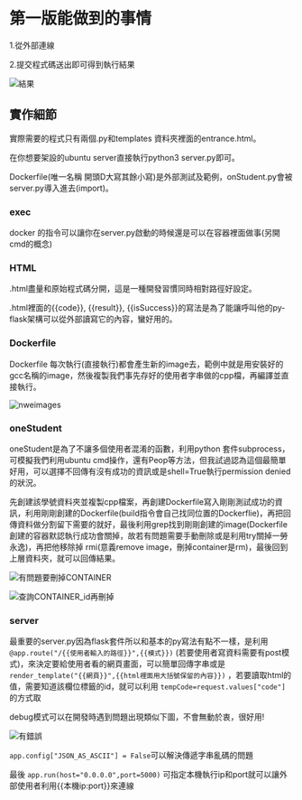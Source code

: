 # 第一版能做到的事情

1.從外部連線

2.提交程式碼送出即可得到執行結果

![結果](https://user-images.githubusercontent.com/29775017/137636943-69c55953-6eab-4488-a888-caeae0f59ab0.JPG)



## 實作細節

實際需要的程式只有兩個.py和templates 資料夾裡面的entrance.html。

在你想要架設的ubuntu server直接執行python3 server.py即可。

Dockerfile(唯一名稱 開頭D大寫其餘小寫)是外部測試及範例，onStudent.py會被server.py導入進去(import)。

### exec

docker 的指令可以讓你在server.py啟動的時候還是可以在容器裡面做事(另開cmd的概念)

### HTML

.html盡量和原始程式碼分開，這是一種開發習慣同時相對路徑好設定。

.html裡面的{{code}}, {{result}}, {{isSuccess}}的寫法是為了能讓呼叫他的py-flask架構可以從外部讀寫它的內容，蠻好用的。

### Dockerfile

Dockerfile 每次執行(直接執行)都會產生新的image去，範例中就是用安裝好的gcc名稱的image，然後複製我們事先存好的使用者字串做的cpp檔，再編譯並直接執行。

![nweimages](https://user-images.githubusercontent.com/29775017/137636995-b720d390-3277-4cda-8d7e-17626a3b2602.JPG)



### oneStudent

oneStudent是為了不讓多個使用者混淆的函數，利用python 套件subprocess，可模擬我們利用ubuntu cmd操作，還有Peop等方法，但我試過認為這個最簡單好用，可以選擇不回傳有沒有成功的資訊或是shell=True執行permission denied的狀況。

先創建該學號資料夾並複製cpp檔案，再創建Dockerfile寫入剛剛測試成功的資訊，利用剛剛創建的Dockerfile(build指令會自己找同位置的Dockerflie)，再把回傳資料做分割留下需要的就好，最後利用grep找到剛剛創建的image(Dockerfile 創建的容器默認執行成功會關掉，故若有問題需要手動刪除或是利用try關掉一勞永逸)，再把他移除掉 rmi(意義remove image，刪掉container是rm)，最後回到上層資料夾，就可以回傳結果。

![有問題要刪掉CONTAINER](https://user-images.githubusercontent.com/29775017/137636982-f0ad2b86-7cbc-4e74-8236-c5e415afdaee.JPG)


![查詢CONTAINER_id再刪掉](https://user-images.githubusercontent.com/29775017/137636984-643a64fb-e7ac-4c4a-b0dd-48400176387f.JPG)


### server

最重要的server.py因為flask套件所以和基本的py寫法有點不一樣，是利用
```@app.route("/{{使用者輸入的路徑}}",{{模式}})```
(若要使用者寫資料需要有post模式)，來決定要給使用者看的網頁畫面，可以簡單回傳字串或是
```render_template("{{網頁}}",{{html裡面用大括號保留的內容}})```
，若要讀取html的值，需要知道該欄位標籤的id，就可以利用
```tempCode=request.values["code"]```
的方式取

debug模式可以在開發時遇到問題出現類似下圖，不會無動於衷，很好用!

![有錯誤](https://user-images.githubusercontent.com/29775017/137636960-52833d00-0cb3-4da6-89ab-a639b184ef9d.JPG)



```app.config["JSON_AS_ASCII"] = False```可以解決傳遞字串亂碼的問題

最後
```app.run(host="0.0.0.0",port=5000)```
可指定本機執行ip和port就可以讓外部使用者利用{{本機ip:port}}來連線
